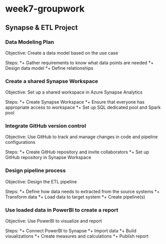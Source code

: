 # week7-groupwork

## Synapse & ETL Project

### Data Modeling Plan
Objective: Create a data model based on the use case

Steps:
*+ Gather requirements to know what data points are needed
*+ Design data model
*+ Define relationships

### Create a shared Synapse Workspace
Objective: Set up a shared workspace in Azure Synapse Analytics

Steps:
*+ Create Synapse Workspace
*+ Ensure that everyone has appropriate access to workspace
*+ Set up SQL dedicated pool and Spark pool

### Integrate GitHub version control
Objective: Use GitHub to track and manage changes in code and pipeline configurations

Steps:
*+ Create GitHub repository and invite collaborators
*+ Set up GitHub repository in Synapse Workspace

### Design pipeline process
Objective: Design the ETL pipeline

Steps:
*+ Define how data needs to extracted from the source systems
*+ Transform data
*+ Load data to target system
*+ Create pipeline(s)

### Use loaded data in PowerBI to create a report
Objective: Use PowerBI to visualize and report

Steps:
*+ Connect PowerBI to Synapse
*+ Import data
*+ Build visualizations
*+ Create measures and calculations
*+ Publish report
